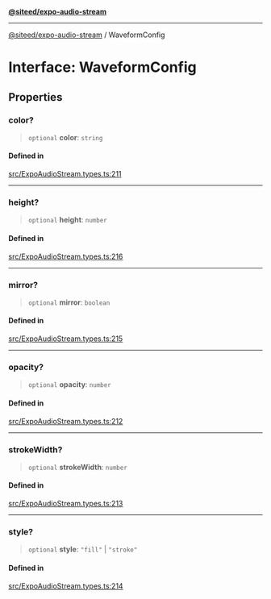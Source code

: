 [**@siteed/expo-audio-stream**](../README.md)

***

[@siteed/expo-audio-stream](../README.md) / WaveformConfig

# Interface: WaveformConfig

## Properties

### color?

> `optional` **color**: `string`

#### Defined in

[src/ExpoAudioStream.types.ts:211](https://github.com/deeeed/expo-audio-stream/blob/5d6ad1b96f334903d6ad72d1703a6eb08697ab05/packages/expo-audio-stream/src/ExpoAudioStream.types.ts#L211)

***

### height?

> `optional` **height**: `number`

#### Defined in

[src/ExpoAudioStream.types.ts:216](https://github.com/deeeed/expo-audio-stream/blob/5d6ad1b96f334903d6ad72d1703a6eb08697ab05/packages/expo-audio-stream/src/ExpoAudioStream.types.ts#L216)

***

### mirror?

> `optional` **mirror**: `boolean`

#### Defined in

[src/ExpoAudioStream.types.ts:215](https://github.com/deeeed/expo-audio-stream/blob/5d6ad1b96f334903d6ad72d1703a6eb08697ab05/packages/expo-audio-stream/src/ExpoAudioStream.types.ts#L215)

***

### opacity?

> `optional` **opacity**: `number`

#### Defined in

[src/ExpoAudioStream.types.ts:212](https://github.com/deeeed/expo-audio-stream/blob/5d6ad1b96f334903d6ad72d1703a6eb08697ab05/packages/expo-audio-stream/src/ExpoAudioStream.types.ts#L212)

***

### strokeWidth?

> `optional` **strokeWidth**: `number`

#### Defined in

[src/ExpoAudioStream.types.ts:213](https://github.com/deeeed/expo-audio-stream/blob/5d6ad1b96f334903d6ad72d1703a6eb08697ab05/packages/expo-audio-stream/src/ExpoAudioStream.types.ts#L213)

***

### style?

> `optional` **style**: `"fill"` \| `"stroke"`

#### Defined in

[src/ExpoAudioStream.types.ts:214](https://github.com/deeeed/expo-audio-stream/blob/5d6ad1b96f334903d6ad72d1703a6eb08697ab05/packages/expo-audio-stream/src/ExpoAudioStream.types.ts#L214)
